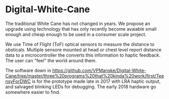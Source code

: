 # Digital-White-Cane

The traditional White Cane has not changed in years. We propose an upgrade using technology that has only recently become avaiable small enough and cheap enough to be used in a consumer scale project.

We use Time of Flight (ToF) optical sensors to measure the distance to obsticals. Multiple sensore mounted at head or chest level report distance data to a microcontroller the converts this information to haptic feedback. The user can "feel" the world around them.

The software down in https://github.com/VPManske/Digital-White-Cane/tree/master/three%20programs%20that%20kinda%20work/first/TeensyForDWC is for the prototype made late in 2017 with LRA haptic output, and salvaged blinking LEDs for debugging.
The early 2018 hardware go somewhere easier to find.
